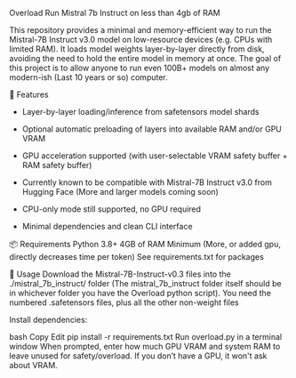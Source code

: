 Overload
Run Mistral 7b Instruct on less than 4gb of RAM

This repository provides a minimal and memory-efficient way to run the Mistral-7B Instruct v3.0 model on low-resource devices (e.g. CPUs with limited RAM). It loads model weights layer-by-layer directly from disk, avoiding the need to hold the entire model in memory at once. The goal of this project is to allow anyone to run even 100B+ models on almost any modern-ish (Last 10 years or so) computer.

🔧 Features
- Layer-by-layer loading/inference from safetensors model shards

- Optional automatic preloading of layers into available RAM and/or GPU VRAM

- GPU acceleration supported (with user-selectable VRAM safety buffer + RAM safety buffer)

- Currently known to be compatible with Mistral-7B Instruct v3.0 from Hugging Face (More and larger models coming soon)

- CPU-only mode still supported, no GPU required

- Minimal dependencies and clean CLI interface



📦 Requirements
Python 3.8+
4GB of RAM Minimum (More, or added gpu, directly decreases time per token)
See requirements.txt for packages

🚀 Usage
Download the Mistral-7B-Instruct-v0.3 files into the ./mistral_7b_instruct/ folder (The mistral_7b_instruct folder itself should be in whichever folder you have the Overload python script). You need the numbered .safetensors files, plus all the other non-weight files

Install dependencies:

bash
Copy
Edit
pip install -r requirements.txt
Run overload.py in a terminal window
When prompted, enter how much GPU VRAM and system RAM to leave unused for safety/overload. If you don’t have a GPU, it won't ask about VRAM.

